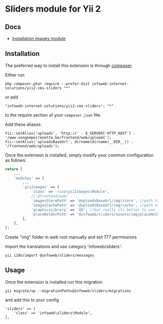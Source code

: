 Sliders module for Yii 2
========================

Docs
-----
- [Installation images module](https://github.com/CostaRico/yii2-images)

Installation
------------

The preferred way to install this extension is through [composer](http://getcomposer.org/download/).

Either run

```
php composer.phar require --prefer-dist infoweb-internet-solutions/yii2-cms-sliders "*"
```

or add

```
"infoweb-internet-solutions/yii2-cms-sliders": "*"
```

to the require section of your `composer.json` file.


Add these aliases:

```
Yii::setAlias('uploads', 'http://' . $_SERVER['HTTP_HOST'] . '/www.vangompelrenette.be/frontend/web/uploads');
Yii::setAlias('uploadsBaseUrl', dirname(dirname(__DIR__)) . '/frontend/web/uploads');
```


Once the extension is installed, simply modify your common configuration as follows:

```php
return [
    ...
    'modules' => [
        ...
        'yii2images' => [
            'class' => 'rico\yii2images\Module',
            // @frontend/web/
            'imagesStorePath' => '@uploadsBaseUrl/img/store', //path to origin images
            'imagesCachePath' => '@uploadsBaseUrl/img/cache', //path to resized copies
            'graphicsLibrary' => 'GD', //but really its better to use 'Imagick'
            'placeHolderPath' => '@infoweb/sliders/assets/img/placeHolder.png',
        ],
    ],
];
```

Create "img" folder in web root manually and set 777 permissions

Import the translations and use category 'infoweb/sliders':
```
yii i18n/import @infoweb/sliders/messages
```

Usage
-----

Once the extension is installed run this migration

```
yii migrate/up --migrationPath=@infoweb/sliders/migrations
```

and add this to your config

````
'sliders' => [
    'class' => 'infoweb\sliders\Module',
],
````
